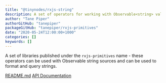 ```yaml
---
title: "@tinynodes/rxjs-string"
description: A set of operators for working with Observable<string> values
author: "Tane Piper"
authorGitHub: "tanepiper"
packageGitHub: "tanepiper/rxjs-primitives"
date: "2020-05-24T12:00:00+1000"
categories: []
keywords: []
---
```


A set of libraries published under the `rxjs-primitives` name - these operators can be used with Observable string sources
and can be used to format and query strings.

[README.md](https://github.com/tanepiper/rxjs-primitives/blob/master/README.md)
[API Documentation](https://tanepiper.github.io/rxjs-primitives/modules/number.html)
